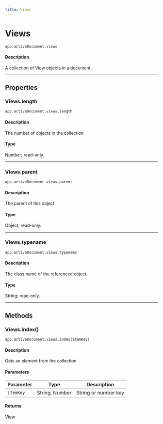 ```yaml
---
title: Views
---
```

# Views

`app.activeDocument.views`

#### Description

A collection of [View](.././View) objects in a document.

---

## Properties

### Views.length

`app.activeDocument.views.length`

#### Description

The number of objects in the collection

#### Type

Number; read-only.

---

### Views.parent

`app.activeDocument.views.parent`

#### Description

The parent of this object.

#### Type

Object; read-only.

---

### Views.typename

`app.activeDocument.views.typename`

#### Description

The class name of the referenced object.

#### Type

String; read-only.

---

## Methods

### Views.index()

`app.activeDocument.views.index(itemKey)`

#### Description

Gets an element from the collection.

#### Parameters

| Parameter | Type | Description |
| --- | --- | --- |
| `itemKey` | String, Number | String or number key |

#### Returns

[View](.././View)
